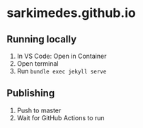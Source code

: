 # sarkimedes.github.io

## Running locally

1. In VS Code: Open in Container
2. Open terminal
3. Run `bundle exec jekyll serve`

## Publishing

1. Push to master
2. Wait for GitHub Actions to run